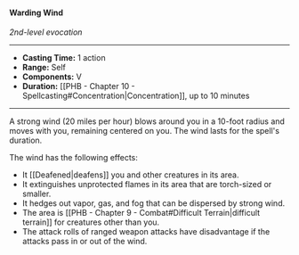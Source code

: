 #### Warding Wind
*2nd-level evocation*
___
- **Casting Time:** 1 action
- **Range:** Self
- **Components:** V
- **Duration:** [[PHB - Chapter 10 - Spellcasting#Concentration|Concentration]], up to 10 minutes
---
A strong wind (20 miles per hour) blows around you in a 10-foot radius and moves with you, remaining centered on you. The wind lasts for the spell's duration.

The wind has the following effects:

- It [[Deafened|deafens]] you and other creatures in its area.
- It extinguishes unprotected flames in its area that are torch-sized or smaller.
- It hedges out vapor, gas, and fog that can be dispersed by strong wind.
- The area is [[PHB - Chapter 9 - Combat#Difficult Terrain|difficult terrain]] for creatures other than you.
- The attack rolls of ranged weapon attacks have disadvantage if the attacks pass in or out of the wind.